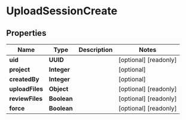 

# UploadSessionCreate


## Properties

Name | Type | Description | Notes
------------ | ------------- | ------------- | -------------
**uid** | **UUID** |  |  [optional] [readonly]
**project** | **Integer** |  |  [optional]
**createdBy** | **Integer** |  |  [optional]
**uploadFiles** | **Object** |  |  [optional] [readonly]
**reviewFiles** | **Boolean** |  |  [optional] [readonly]
**force** | **Boolean** |  |  [optional] [readonly]



